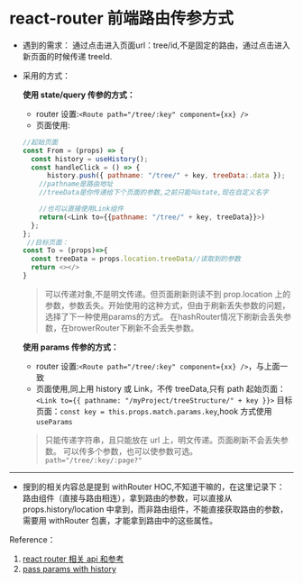 # react-router 前端路由传参方式

- 遇到的需求：
  通过点击进入页面url：tree/id,不是固定的路由，通过点击进入新页面的时候传递 treeId.
- 采用的方式：

  **使用 state/query 传参的方式：**

  - router 设置:`<Route path="/tree/:key" component={xx} />`
  - 页面使用:

  ```js
  //起始页面
  const From = (props) => {
  	const history = useHistory();
  	const handleClick = () => {
  		history.push({ pathname: "/tree/" + key, treeData:.data });
      //pathname是路由地址
      //treeData是你传递给下个页面的参数,之前只能叫state,现在自定义名字

      //也可以直接使用Link组件
      return(<Link to={{pathname: "/tree/" + key, treeData}}>)
  	};
  };
   //目标页面：
  const To = (props)=>{
    const treeData = props.location.treeData//读取到的参数
    return <></>
  }
  ```

  > 可以传递对象,不是明文传递。但页面刷新则读不到 prop.location 上的参数，参数丢失。开始使用的这种方式，但由于刷新丢失参数的问题，选择了下一种使用params的方式。
  在hashRouter情况下刷新会丢失参数，在browerRouter下刷新不会丢失参数。

  **使用 params 传参的方式：**

  - router 设置:`<Route path="/tree/:key" component={xx} />`，与上面一致
  - 页面使用,同上用 history 或 Link，不传 treeData,只有 path
    起始页面：` <Link to={{ pathname: "/myProject/treeStructure/" + key }}>`
    目标页面：`const key = this.props.match.params.key`,hook 方式使用`useParams`

  > 只能传递字符串，且只能放在 url 上，明文传递。页面刷新不会丢失参数。
  > 可以传多个参数，也可以使参数可选。`path="/tree/:key/:page?"`

<hr/>

- 搜到的相关内容总是提到 withRouter HOC,不知道干嘛的，在这里记录下：
  路由组件（直接与路由相连），拿到路由的参数，可以直接从 props.history/location 中拿到，而非路由组件，不能直接获取路由的参数，需要用 withRouter 包裹，才能拿到路由中的这些属性。

Reference：

1. [react router 相关 api 和参考](https://zhuanlan.zhihu.com/p/101129994)
2. [pass params with history](https://stackoverflow.com/questions/44121069/how-to-pass-params-with-history-push-link-redirect-in-react-router-v4)
